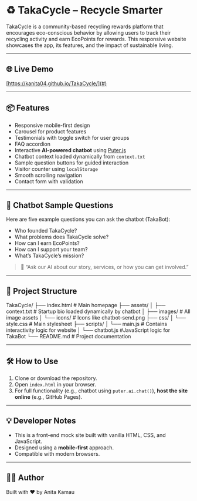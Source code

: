 # ♻️ TakaCycle – Recycle Smarter

TakaCycle is a community-based recycling rewards platform that encourages eco-conscious behavior by allowing users to track their recycling activity and earn EcoPoints for rewards. This responsive website showcases the app, its features, and the impact of sustainable living.

---

## 🌐 Live Demo

[https://kanita04.github.io/TakaCycle/](#)

---

## 📦 Features

- Responsive mobile-first design
- Carousel for product features
- Testimonials with toggle switch for user groups
- FAQ accordion
- Interactive **AI-powered chatbot** using [Puter.js](https://puter.com/)
- Chatbot context loaded dynamically from `context.txt`
- Sample question buttons for guided interaction
- Visitor counter using `localStorage`
- Smooth scrolling navigation
- Contact form with validation

---

## 🤖 Chatbot Sample Questions

Here are five example questions you can ask the chatbot (TakaBot):

- Who founded TakaCycle?
- What problems does TakaCycle solve?
- How can I earn EcoPoints?
- How can I support your team?
- What’s TakaCycle’s mission?

> 💬 “Ask our AI about our story, services, or how you can get involved.”

---

## 📁 Project Structure

TakaCycle/
├── index.html # Main homepage
├── assets/
│ ├── context.txt # Startup bio loaded dynamically by chatbot
│ ├── images/ # All image assets
│ └── icons/ # Icons like chatbot-send.png
├── css/
│ └── style.css # Main stylesheet
├── scripts/
│ └── main.js # Contains interactivity logic for website
│ └── chatbot.js #JavaScript logic for TakaBot
└── README.md # Project documentation

---

## 🛠️ How to Use

1. Clone or download the repository.
2. Open `index.html` in your browser.
3. For full functionality (e.g., chatbot using `puter.ai.chat()`), **host the site online** (e.g., GitHub Pages).

---

## 💡 Developer Notes

- This is a front-end mock site built with vanilla HTML, CSS, and JavaScript.
- Designed using a **mobile-first** approach.
- Compatible with modern browsers.

---

## 🧑‍💻 Author

Built with ❤️ by Anita Kamau
